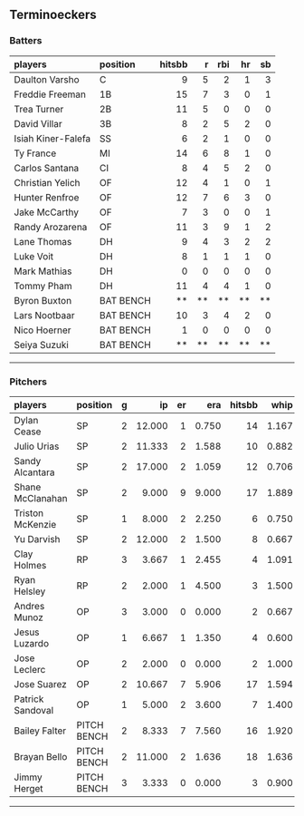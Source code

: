 ## Terminoeckers

### Batters

 
|players            |position  | hitsbb|  r| rbi| hr| sb| 
|:------------------|:---------|------:|--:|---:|--:|--:| 
|Daulton Varsho     |C         |      9|  5|   2|  1|  3| 
|Freddie Freeman    |1B        |     15|  7|   3|  0|  1| 
|Trea Turner        |2B        |     11|  5|   0|  0|  0| 
|David Villar       |3B        |      8|  2|   5|  2|  0| 
|Isiah Kiner-Falefa |SS        |      6|  2|   1|  0|  0| 
|Ty France          |MI        |     14|  6|   8|  1|  0| 
|Carlos Santana     |CI        |      8|  4|   5|  2|  0| 
|Christian Yelich   |OF        |     12|  4|   1|  0|  1| 
|Hunter Renfroe     |OF        |     12|  7|   6|  3|  0| 
|Jake McCarthy      |OF        |      7|  3|   0|  0|  1| 
|Randy Arozarena    |OF        |     11|  3|   9|  1|  2| 
|Lane Thomas        |DH        |      9|  4|   3|  2|  2| 
|Luke Voit          |DH        |      8|  1|   1|  1|  0| 
|Mark Mathias       |DH        |      0|  0|   0|  0|  0| 
|Tommy Pham         |DH        |     11|  4|   4|  1|  0| 
|Byron Buxton       |BAT BENCH |     **| **|  **| **| **| 
|Lars Nootbaar      |BAT BENCH |     10|  3|   4|  2|  0| 
|Nico Hoerner       |BAT BENCH |      1|  0|   0|  0|  0| 
|Seiya Suzuki       |BAT BENCH |     **| **|  **| **| **| 


* * *

### Pitchers

 
|players          |position    |  g|     ip| er|   era| hitsbb|  whip| so|  w| sv| 
|:----------------|:-----------|--:|------:|--:|-----:|------:|-----:|--:|--:|--:| 
|Dylan Cease      |SP          |  2| 12.000|  1| 0.750|     14| 1.167|  8|  0|  0| 
|Julio Urias      |SP          |  2| 11.333|  2| 1.588|     10| 0.882| 13|  1|  0| 
|Sandy Alcantara  |SP          |  2| 17.000|  2| 1.059|     12| 0.706| 18|  2|  0| 
|Shane McClanahan |SP          |  2|  9.000|  9| 9.000|     17| 1.889|  5|  0|  0| 
|Triston McKenzie |SP          |  1|  8.000|  2| 2.250|      6| 0.750| 13|  1|  0| 
|Yu Darvish       |SP          |  2| 12.000|  2| 1.500|      8| 0.667| 16|  2|  0| 
|Clay Holmes      |RP          |  3|  3.667|  1| 2.455|      4| 1.091|  3|  1|  0| 
|Ryan Helsley     |RP          |  2|  2.000|  1| 4.500|      3| 1.500|  2|  0|  0| 
|Andres Munoz     |OP          |  3|  3.000|  0| 0.000|      2| 0.667|  2|  0|  1| 
|Jesus Luzardo    |OP          |  1|  6.667|  1| 1.350|      4| 0.600| 11|  0|  0| 
|Jose Leclerc     |OP          |  2|  2.000|  0| 0.000|      2| 1.000|  5|  0|  1| 
|Jose Suarez      |OP          |  2| 10.667|  7| 5.906|     17| 1.594| 10|  1|  0| 
|Patrick Sandoval |OP          |  1|  5.000|  2| 3.600|      7| 1.400|  7|  1|  0| 
|Bailey Falter    |PITCH BENCH |  2|  8.333|  7| 7.560|     16| 1.920|  9|  0|  0| 
|Brayan Bello     |PITCH BENCH |  2| 11.000|  2| 1.636|     18| 1.636|  9|  1|  0| 
|Jimmy Herget     |PITCH BENCH |  3|  3.333|  0| 0.000|      3| 0.900|  3|  0|  1| 


* * *


